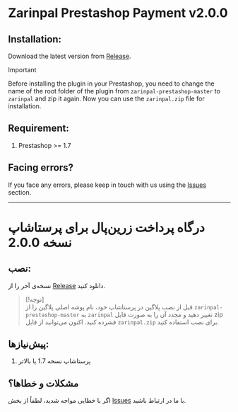 # Zarinpal Prestashop Payment v2.0.0

## Installation:
Download the latest version from [Release](https://github.com/AliBahadori41/zarinpal-prestashop/releases).  
> [!IMPORTANT]  
> Before installing the plugin in your Prestashop, you need to change the name of the root folder of the plugin from `zarinpal-prestashop-master` to `zarinpal` and zip it again. Now you can use the `zarinpal.zip` file for installation.

## Requirement:
1. Prestashop >= 1.7  

## Facing errors?  
If you face any errors, please keep in touch with us using the [Issues](https://github.com/AliBahadori41/zarinpal-prestashop/issues) section.

---

# درگاه پرداخت زرین‌پال برای پرستاشاپ نسخه 2.0.0

## نصب:
نسخه‌ی آخر را از [Release](https://github.com/AliBahadori41/zarinpal-prestashop/releases) دانلود کنید.  
> [!توجه]  
> قبل از نصب پلاگین در پرستاشاپ خود، نام پوشه اصلی پلاگین را از `zarinpal-prestashop-master` به `zarinpal` تغییر دهید و مجدد آن را به صورت فایل zip فشرده کنید. اکنون می‌توانید از فایل `zarinpal.zip` برای نصب استفاده کنید.

## پیش‌نیازها:
1. پرستاشاپ نسخه 1.7 یا بالاتر  

## مشکلات و خطاها؟  
اگر با خطایی مواجه شدید، لطفاً از بخش [Issues](https://github.com/AliBahadori41/zarinpal-prestashop/issues) با ما در ارتباط باشید.
